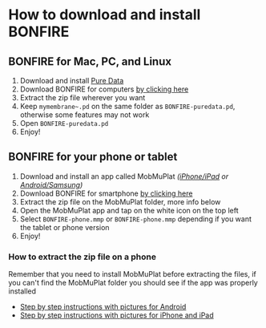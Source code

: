 # How to download and install BONFIRE

## BONFIRE for Mac, PC, and Linux

1. Download and install [Pure Data](http://puredata.info/downloads/pure-data)
2. Download BONFIRE for computers [by clicking here](https://github.com/alex-esc/bonfire/raw/main/Downloads/BONFIRE%20DRUM%20MACHINE%20for%20computer%20(version%20alpha%201a).zip)
3. Extract the zip file wherever you want
4. Keep `mymembrane~.pd` on the same folder as `BONFIRE-puredata.pd`, otherwise some features may not work
5. Open `BONFIRE-puredata.pd`
6. Enjoy!


## BONFIRE for your phone or tablet

1. Download and install an app called MobMuPlat *([iPhone/iPad](https://apps.apple.com/us/app/mobmuplat/id597679399) or [Android/Samsung](https://play.google.com/store/apps/details?id=com.iglesiaintermedia.mobmuplat&hl=en_US&gl=US))*
2. Download BONFIRE for smartphone [by clicking here](https://github.com/alex-esc/bonfire/raw/main/Downloads/BONFIRE%20DRUM%20MACHINE%20for%20smartphone%20(version%20alpha%201a).zip)
3. Extract the zip file on the MobMuPlat folder, more info below
4. Open the MobMuPlat app and tap on the white icon on the top left
5. Select `BONFIRE-phone.mmp` or `BONFIRE-phone.mmp` depending if you want the tablet or phone version
6. Enjoy!

### How to extract the zip file on a phone

Remember that you need to install MobMuPlat before extracting the files, if you can't find the MobMuPlat folder you should see if the app was properly installed

* [Step by step instructions with pictures for Android](https://imgur.com/a/PUhzggV)
* [Step by step instructions with pictures for iPhone and iPad](https://imgur.com/a/uFGNVon)
